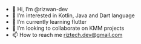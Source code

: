 - 👋 Hi, I’m @rizwan-dev
- 👀 I’m interested in Kotlin, Java and Dart language
- 🌱 I’m currently learning flutter
- 💞️ I’m looking to collaborate on KMM projects
- 📫 How to reach me riztech.dev@gmail.com

<!---
rizwan-dev/rizwan-dev is a ✨ special ✨ repository because its `README.md` (this file) appears on your GitHub profile.
You can click the Preview link to take a look at your changes.
--->
